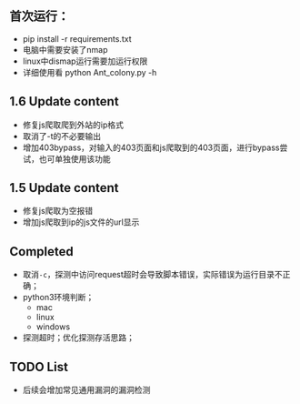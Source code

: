 
## 首次运行：
- pip install -r requirements.txt        
- 电脑中需要安装了nmap
- linux中dismap运行需要加运行权限
- 详细使用看 python Ant_colony.py -h

## 1.6 Update content

- 修复js爬取爬到外站的ip格式
- 取消了-t的不必要输出
- 增加403bypass，对输入的403页面和js爬取到的403页面，进行bypass尝试，也可单独使用该功能

## 1.5 Update content

- 修复js爬取为空报错
- 增加js爬取到ip的js文件的url显示


## Completed

- 取消`-c`，探测中访问request超时会导致脚本错误，实际错误为运行目录不正确；
- python3环境判断；
  - mac
  - linux
  - windows
- 探测超时；优化探测存活思路；


## TODO List
- 后续会增加常见通用漏洞的漏洞检测

